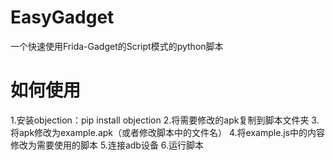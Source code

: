 # EasyGadget
一个快速使用Frida-Gadget的Script模式的python脚本
# 如何使用
1.安装objection：pip install objection
2.将需要修改的apk复制到脚本文件夹
3.将apk修改为example.apk（或者修改脚本中的文件名）
4.将example.js中的内容修改为需要使用的脚本
5.连接adb设备
6.运行脚本
